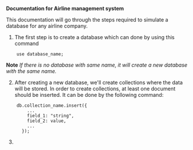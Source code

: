**Documentation for Airline management system**

This documentation will go through the steps required to simulate a database for any airline company.

1. The first step is to create a database which can done by using this command

```
    use database_name;
```

**Note**
*If there is no database with same name, it will create a new database with the same name.*

2. After creating a new database, we'll create collections where the data will be stored. In order to create collections, at least one document should be inserted. It can be done by the following command:

```
    db.collection_name.insert({
        ...
        field_1: "string",
        field_2: value,
        ...
      });
```

3.
